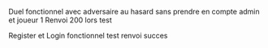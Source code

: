Duel fonctionnel avec adversaire au hasard sans prendre en compte admin et joueur 1
Renvoi 200 lors test

Register et Login fonctionnel
test renvoi succes